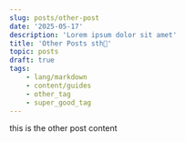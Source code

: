 ```yaml
---
slug: posts/other-post
date: '2025-05-17'
description: 'Lorem ipsum dolor sit amet'
title: 'Other Posts sth🧨'
topic: posts
draft: true
tags:
    - lang/markdown
    - content/guides
    - other_tag
    - super_good_tag
---
```


this is the other post content

